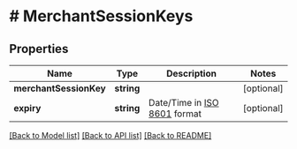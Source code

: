 # # MerchantSessionKeys

## Properties

Name | Type | Description | Notes
------------ | ------------- | ------------- | -------------
**merchantSessionKey** | **string** |  | [optional] 
**expiry** | **string** | Date/Time in [ISO 8601](http://en.wikipedia.org/wiki/ISO_8601#Combined_date_and_time_representations) format | [optional] 

[[Back to Model list]](../../README.md#documentation-for-models) [[Back to API list]](../../README.md#documentation-for-api-endpoints) [[Back to README]](../../README.md)



